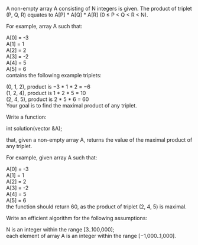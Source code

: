 A non-empty array A consisting of N integers is given. The product of triplet (P, Q, R) equates to A[P] * A[Q] * A[R] (0 ≤ P < Q < R < N).  
  
For example, array A such that:  
  
  A[0] = -3  
  A[1] = 1  
  A[2] = 2  
  A[3] = -2  
  A[4] = 5  
  A[5] = 6  
contains the following example triplets:  
  
(0, 1, 2), product is −3 * 1 * 2 = −6  
(1, 2, 4), product is 1 * 2 * 5 = 10  
(2, 4, 5), product is 2 * 5 * 6 = 60  
Your goal is to find the maximal product of any triplet.  
  
Write a function:  
  
int solution(vector<int> &A);  
  
that, given a non-empty array A, returns the value of the maximal product of any triplet.  
  
For example, given array A such that:  
  
  A[0] = -3  
  A[1] = 1  
  A[2] = 2  
  A[3] = -2  
  A[4] = 5  
  A[5] = 6  
the function should return 60, as the product of triplet (2, 4, 5) is maximal.  
  
Write an efficient algorithm for the following assumptions:  
  
N is an integer within the range [3..100,000];  
each element of array A is an integer within the range [−1,000..1,000].
